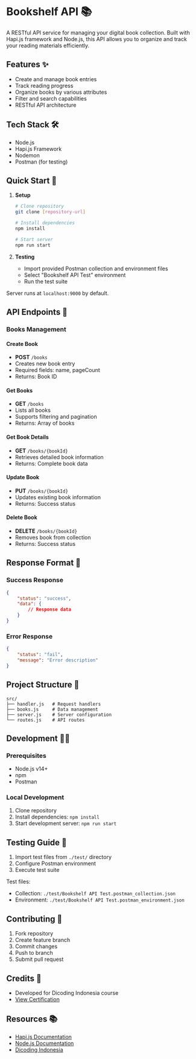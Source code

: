 # Bookshelf API 📚

A RESTful API service for managing your digital book collection. Built with Hapi.js framework and Node.js, this API allows you to organize and track your reading materials efficiently.

## Features ✨

- Create and manage book entries
- Track reading progress
- Organize books by various attributes
- Filter and search capabilities
- RESTful API architecture

## Tech Stack 🛠️

- Node.js
- Hapi.js Framework
- Nodemon
- Postman (for testing)

## Quick Start 🚀

1. **Setup**
   ```bash
   # Clone repository
   git clone [repository-url]

   # Install dependencies
   npm install

   # Start server
   npm run start
   ```

2. **Testing**
   - Import provided Postman collection and environment files
   - Select "Bookshelf API Test" environment
   - Run the test suite

Server runs at `localhost:9000` by default.

## API Endpoints 🔌

### Books Management

#### Create Book
- **POST** `/books`
- Creates new book entry
- Required fields: name, pageCount
- Returns: Book ID

#### Get Books
- **GET** `/books`
- Lists all books
- Supports filtering and pagination
- Returns: Array of books

#### Get Book Details
- **GET** `/books/{bookId}`
- Retrieves detailed book information
- Returns: Complete book data

#### Update Book
- **PUT** `/books/{bookId}`
- Updates existing book information
- Returns: Success status

#### Delete Book
- **DELETE** `/books/{bookId}`
- Removes book from collection
- Returns: Success status

## Response Format 📝

### Success Response
```json
{
    "status": "success",
    "data": {
        // Response data
    }
}
```

### Error Response
```json
{
    "status": "fail",
    "message": "Error description"
}
```

## Project Structure 📁

```
src/
├── handler.js   # Request handlers
├── books.js     # Data management
├── server.js    # Server configuration
└── routes.js    # API routes
```

## Development 👨‍💻

### Prerequisites
- Node.js v14+
- npm
- Postman

### Local Development
1. Clone repository
2. Install dependencies: `npm install`
3. Start development server: `npm run start`

## Testing Guide 🧪

1. Import test files from `./test/` directory
2. Configure Postman environment
3. Execute test suite

Test files:
- Collection: `./test/Bookshelf API Test.postman_collection.json`
- Environment: `./test/Bookshelf API Test.postman_environment.json`

## Contributing 🤝

1. Fork repository
2. Create feature branch
3. Commit changes
4. Push to branch
5. Submit pull request

## Credits 📜

- Developed for Dicoding Indonesia course
- [View Certification](https://www.dicoding.com/certificates/53XEDJ40YPRN)

## Resources 📚

- [Hapi.js Documentation](https://hapi.dev/)
- [Node.js Documentation](https://nodejs.org/)
- [Dicoding Indonesia](https://www.dicoding.com/)